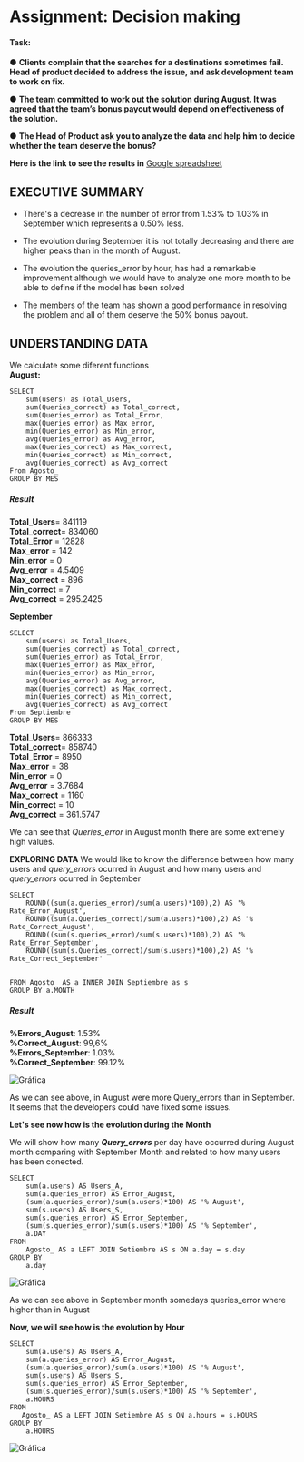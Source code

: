 # **Assignment: Decision making**
#### **Task:**
 ● **Clients complain that the searches for a destinations sometimes fail. Head of product decided to address the issue, and ask development team to work on fix.** 
 
● **The team committed to work out the solution during August. It was agreed that the team’s bonus payout would depend on effectiveness of the solution.**  

● **The Head of Product ask you to analyze the data and help him to decide whether the team deserve the bonus?**

**Here is the link to see the results in** [Google spreadsheet] 

[Google spreadsheet]:(https://docs.google.com/spreadsheets/d/194XMaTDwEYE6okEWqFwytMPnsHCGDEFv1gxR9r7wTAg/edit?usp=sharing)

## **EXECUTIVE SUMMARY** ##
- There's a decrease in the number of error from 1.53% to 1.03% in September which represents a 0.50% less.

- The evolution during September it is not totally decreasing and there are higher peaks than in the month of August. 

- The evolution the queries_error by hour, has had a remarkable improvement although we would have to analyze one more month to be able to define if the model has been solved

- The members of the team has shown a good performance in resolving the problem and all of them deserve the 50% bonus payout.



## **UNDERSTANDING DATA** ## 
We calculate some diferent functions  
**August:**
```
SELECT
    sum(users) as Total_Users,
    sum(Queries_correct) as Total_correct,
    sum(Queries_error) as Total_Error,
    max(Queries_error) as Max_error,
    min(Queries_error) as Min_error,
    avg(Queries_error) as Avg_error,
    max(Queries_correct) as Max_correct,
    min(Queries_correct) as Min_correct,
    avg(Queries_correct) as Avg_correct
From Agosto_
GROUP BY MES
```
##### **Result**

**Total_Users**= 841119  
**Total_correct**= 834060  
**Total_Error** = 12828  
**Max_error** = 142  
**Min_error** = 0  
**Avg_error** = 4.5409  
**Max_correct** = 896  
**Min_correct** = 7  
**Avg_correct** = 295.2425  


**September**

```
SELECT
    sum(users) as Total_Users,
    sum(Queries_correct) as Total_correct,
    sum(Queries_error) as Total_Error,
    max(Queries_error) as Max_error,
    min(Queries_error) as Min_error,
    avg(Queries_error) as Avg_error,
    max(Queries_correct) as Max_correct,
    min(Queries_correct) as Min_correct,
    avg(Queries_correct) as Avg_correct
From Septiembre
GROUP BY MES
```
**Total_Users**= 866333  
**Total_correct**= 858740  
**Total_Error** = 8950  
**Max_error** = 38  
**Min_error** = 0  
**Avg_error** = 3.7684  
**Max_correct** = 1160  
**Min_correct** = 10  
**Avg_correct** = 361.5747  

We can see that *Queries_error* in August month there are some extremely high values. 

**EXPLORING DATA**
We would like to know the difference between how many users and *query_errors* ocurred in August and how many users and *query_errors* ocurred in September
```
SELECT		
    ROUND((sum(a.queries_error)/sum(a.users)*100),2) AS '% Rate_Error_August',
    ROUND((sum(a.Queries_correct)/sum(a.users)*100),2) AS '% Rate_Correct_August',
    ROUND((sum(s.queries_error)/sum(s.users)*100),2) AS '% Rate_Error_September',
    ROUND((sum(s.Queries_correct)/sum(s.users)*100),2) AS '% Rate_Correct_September'

    
FROM Agosto_ AS a INNER JOIN Septiembre as s 
GROUP BY a.MONTH
````
##### **Result**
**%Errors_August**: 1.53%     
**%Correct_August**: 99,6%  
**%Errors_September**: 1.03%     
**%Correct_September**: 99.12%  

![Gráfica](https://github.com/Lidiamasso/DAM19/blob/master/Decision%20Making/Images/%25Queries_Error%20by%20Month.PNG)

As we can see above, in August were more Query_errors than in September. It seems that the developers could have fixed some issues.

**Let's see now how is the evolution during the Month**


 We will show how many ***Query_errors*** per day have occurred during August month comparing with September Month and related to how many users has been conected.

```
SELECT
    sum(a.users) AS Users_A,
    sum(a.queries_error) AS Error_August,
    (sum(a.queries_error)/sum(a.users)*100) AS '% August',
    sum(s.users) AS Users_S,
    sum(s.queries_error) AS Error_September,
    (sum(s.queries_error)/sum(s.users)*100) AS '% September',
    a.DAY
FROM 
    Agosto_ AS a LEFT JOIN Setiembre AS s ON a.day = s.day
GROUP BY 
    a.day
```
![Gráfica](https://github.com/Lidiamasso/DAM19/blob/master/Decision%20Making/Images/%25Queries_Error%20by%20Day.JPG)

As we can see above in September month somedays queries_error where higher than in August

**Now, we will see how is the evolution by Hour**
```
SELECT
    sum(a.users) AS Users_A,
    sum(a.queries_error) AS Error_August,
    (sum(a.queries_error)/sum(a.users)*100) AS '% August',
    sum(s.users) AS Users_S,
    sum(s.queries_error) AS Error_September,
    (sum(s.queries_error)/sum(s.users)*100) AS '% September',
    a.HOURS
FROM 
   Agosto_ AS a LEFT JOIN Setiembre AS s ON a.hours = s.HOURS
GROUP BY 
    a.HOURS
```
![Gráfica](https://github.com/Lidiamasso/DAM19/blob/master/Decision%20Making/Images/%25%20Queries_Error%20by%20Hours.PNG)

















 

